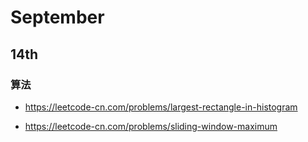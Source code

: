 # September

## 14th
### 算法
+ https://leetcode-cn.com/problems/largest-rectangle-in-histogram

+ https://leetcode-cn.com/problems/sliding-window-maximum
  